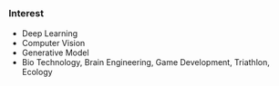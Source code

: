 ##
### Interest
- Deep Learning
- Computer Vision
- Generative Model
- Bio Technology, Brain Engineering, Game Development, Triathlon, Ecology

##
